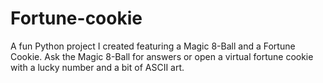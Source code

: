 # Fortune-cookie
A fun Python project I created featuring a Magic 8-Ball and a Fortune Cookie. Ask the Magic 8-Ball for answers or open a virtual fortune cookie with a lucky number and a bit of ASCII art.
